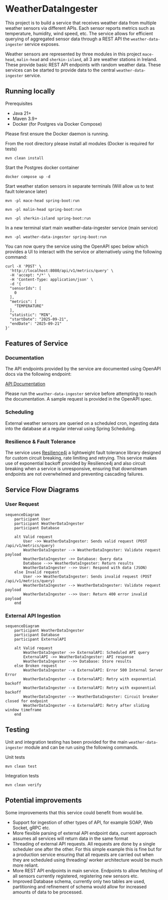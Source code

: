 # WeatherDataIngester

This project is to build a service that receives weather data from multiple weather sensors via different APIs. Each
sensor reports metrics such as temperature, humidity, wind speed, etc. The service allows for efficient querying of
aggregated
sensor data through a REST API the `weather-data-ingester` service exposes.

Weather sensors are represented by three modules in this project `mace-head`, `malin-head` and `sherkin-island`, all 3
are
weather
stations in Ireland. These provide basic REST API endpoints with random weather data. These services can be started to
provide data to the central `weather-data-ingester` service.

## Running locally

Prerequisites

- Java 21+
- Maven 3.9+
- Docker (for Postgres via Docker Compose)

Please first ensure the Docker daemon is running.

From the root directory please install all modules (Docker is required for tests)

```
mvn clean install
```

Start the Postgres docker container

```
docker compose up -d
```

Start weather station sensors in separate terminals (Will allow us to test fault tolerance later)

```
mvn -pl mace-head spring-boot:run
```

```
mvn -pl malin-head spring-boot:run
```

```
mvn -pl sherkin-island spring-boot:run
```

In a new terminal start main weather-data-ingester service (main service)

```
mvn -pl weather-data-ingester spring-boot:run
```

You can now query the service using the OpenAPI spec below which provides a UI to interact with the service or alternatively using the following command:

```
curl -X 'POST' \
  'http://localhost:8080/api/v1/metrics/query' \
  -H 'accept: */*' \
  -H 'Content-Type: application/json' \
  -d '{
  "sensorIds": [
    0
  ],
  "metrics": [
    "TEMPERATURE"
  ],
  "statistic": "MIN",
  "startDate": "2025-09-21",
  "endDate": "2025-09-21"
}'
```

## Features of Service

### Documentation

The API endpoints provided by the service are documented using OpenAPI docs via the following endpoint:

[API Documentation](http://localhost:8080/swagger-ui/index.html)

Please run the `weather-data-ingester` service before attempting to reach the documentation. A sample request is
provided in the OpenAPI spec.

### Scheduling

External weather sensors are queried on a scheduled cron, ingesting data into the database at a regular interval using
Spring Scheduling.

### Resilience & Fault Tolerance

The service uses [Resilience4j](https://resilience4j.readme.io/docs/getting-started) a lightweight fault tolerance
library designed for custom circuit breaking, rate limiting and retrying. This service makes use of exponential backoff
provided by Resilience4j and also circuit breaking when a service is unresponsive, ensuring that downstream endpoints
are not overwhelmed and preventing cascading failures.

## Service Flow Diagrams

### User Request

```mermaid
sequenceDiagram
    participant User
    participant WeatherDataIngester
    participant Database

    alt Valid request
        User ->> WeatherDataIngester: Sends valid request (POST /api/v1/metrics/query)
        WeatherDataIngester --> WeatherDataIngester: Validate request payload
        WeatherDataIngester ->> Database: Query data
        Database -->> WeatherDataIngester: Return results
        WeatherDataIngester -->> User: Respond with data (JSON)
    else Invalid request
        User ->> WeatherDataIngester: Sends invalid request (POST /api/v1/metrics/query)
        WeatherDataIngester --> WeatherDataIngester: Validate request payload
        WeatherDataIngester -->> User: Return 400 error invalid payload
    end
```

### External API Ingestion

```mermaid
sequenceDiagram
    participant WeatherDataIngester
    participant Database
    participant ExternalAPI

    alt Valid request
        WeatherDataIngester ->> ExternalAPI: Scheduled API query
        ExternalAPI ->> WeatherDataIngester: API response
        WeatherDataIngester -->> Database: Store results
    else Broken request
        WeatherDataIngester --x ExternalAPI: Error 500 Internal Server Error
        WeatherDataIngester --x ExternalAPI: Retry with exponential backoff
        WeatherDataIngester --x ExternalAPI: Retry with exponential backoff
        WeatherDataIngester --> WeatherDataIngester: Circuit breaker closed for endpoint
        WeatherDataIngester --x ExternalAPI: Retry after sliding window timeframe
    end
```

## Testing

Unit and integration testing has been provided for the main `weather-data-ingester` module and can be run using the
following commands.

Unit tests

```
mvn clean test
```

Integration tests

```
mvn clean verify
```

## Potential improvements

Some improvements that this service could benefit from would be.

- Support for ingestion of other types of API, for example SOAP, Web Socket, gRPC etc.
- More flexible parsing of external API endpoint data, current approach assumes all services will return data in the
  same format
- Threading of external API requests. All requests are done by a single scheduler one after the other. For this simple
  example this is fine but for a production service ensuring that all requests are carried out when they are scheduled
  using threading/ worker architecture would be much more reliant.
- More REST API endpoints in main service. Endpoints to allow fetching of all sensors currently registered, registering
  new sensors etc.
- Improved Database schema, currently only two tables are used, partitioning and refinement of schema would allow for
  increased amounts of data to be processed.